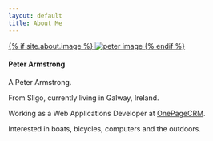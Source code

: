 ```yaml
---
layout: default
title: About Me
---
```


<div class="media well">
  <a class="pull-left" href="#">
    {% if site.about.image %}
    <img class="media-object img-rounded" src="https://s.gravatar.com/avatar/ebd7cdf446b3f482402a09b26aed5b92?s=80" alt="peter image">
    {% endif %}
  </a>
  <div class="media-body">
    <h4 class="media-heading"> Peter Armstrong </h4>
    <p>A Peter Armstrong.</p>
    <p>From Sligo, currently living in Galway, Ireland.</p>
    <p>Working as a Web Applications Developer at <a href="http://OnePageCRM.com">OnePageCRM</a>.</p>
    <p>Interested in boats, bicycles, computers and the outdoors.</p>
  </div>
</div>
